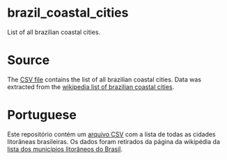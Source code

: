 # brazil_coastal_cities
List of all brazilian coastal cities.

# Source
The [CSV file](https://github.com/JoaoP-Silva/brazil_coastal_cities/blob/main/coastal_brazil.csv) contains the list of all brazilian coastal cities. Data was extracted from the [wikipedia list of brazilian coastal cities](https://pt.wikipedia.org/wiki/Lista_de_munic%C3%ADpios_litor%C3%A2neos_do_Brasil).

# Portuguese
Este repositório contém um [arquivo CSV](https://github.com/JoaoP-Silva/brazil_coastal_cities/blob/main/coastal_brazil.csv) com a lista de todas as cidades litorâneas brasileiras. Os dados foram retirados da página da wikipédia da [lista dos municípios litorâneos do Brasil](https://pt.wikipedia.org/wiki/Lista_de_munic%C3%ADpios_litor%C3%A2neos_do_Brasil). 

